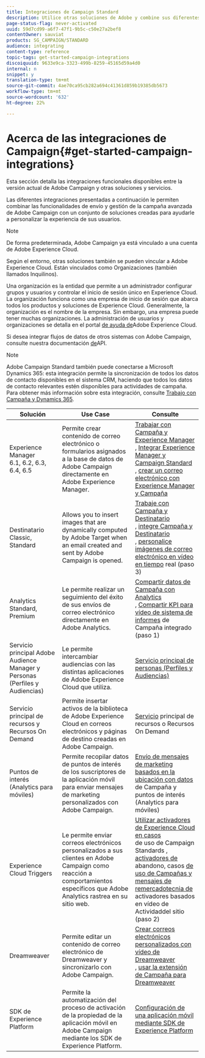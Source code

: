 ```yaml
---
title: Integraciones de Campaign Standard
description: Utilice otras soluciones de Adobe y combine sus diferentes capacidades con la Campaña.
page-status-flag: never-activated
uuid: 59d7cd99-a6f7-47f1-9b5c-c50e27a2bef8
contentOwner: sauviat
products: SG_CAMPAIGN/STANDARD
audience: integrating
content-type: reference
topic-tags: get-started-campaign-integrations
discoiquuid: 9633e9ca-3323-499b-8259-45165d59a4d0
internal: n
snippet: y
translation-type: tm+mt
source-git-commit: 4ae70ca95cb282a694c41361d859b19385db5673
workflow-type: tm+mt
source-wordcount: '632'
ht-degree: 22%

---
```



# Acerca de las integraciones de Campaign{#get-started-campaign-integrations}

Esta sección detalla las integraciones funcionales disponibles entre la versión actual de Adobe Campaign y otras soluciones y servicios.

Las diferentes integraciones presentadas a continuación le permiten combinar las funcionalidades de envío y gestión de la campaña avanzada de Adobe Campaign con un conjunto de soluciones creadas para ayudarle a personalizar la experiencia de sus usuarios.

>[!NOTE]
>
> De forma predeterminada, Adobe Campaign ya está vinculado a una cuenta de Adobe Experience Cloud.

Según el entorno, otras soluciones también se pueden vincular a Adobe Experience Cloud. Están vinculados como Organizaciones (también llamados Inquilinos).

Una organización es la entidad que permite a un administrador configurar grupos y usuarios y controlar el inicio de sesión único en Experience Cloud. La organización funciona como una empresa de inicio de sesión que abarca todos los productos y soluciones de Experience Cloud. Generalmente, la organización es el nombre de la empresa. Sin embargo, una empresa puede tener muchas organizaciones. La administración de usuarios y organizaciones se detalla en el portal [de ayuda de](https://docs.adobe.com/content/help/en/core-services/interface/manage-users-and-products/organizations.html)Adobe Experience Cloud.

Si desea integrar flujos de datos de otros sistemas con Adobe Campaign, consulte nuestra documentación [de](../../api/using/get-started-apis.md)API.

>[!NOTE]
>
>Adobe Campaign Standard también puede conectarse a Microsoft Dynamics 365: esta integración permite la sincronización de todos los datos de contacto disponibles en el sistema CRM, haciendo que todos los datos de contacto relevantes estén disponibles para actividades de campaña. Para obtener más información sobre esta integración, consulte [Trabajo con Campaña y Dynamics 365](../../integrating/using/working-with-campaign-standard-and-microsoft-dynamics-365.md).


<table> 
 <thead> 
  <tr> 
   <th> Solución<br /> </th> 
   <th> Use Case<br /> </th> 
   <th> Consulte<br /> </th> 
  </tr> 
 </thead> 
 <tbody> 
  <tr> 
   <td> Experience Manager<br /> 6.1, 6.2, 6.3, 6.4, 6.5<br /> </td> 
   <td> Permite crear contenido de correo electrónico o formularios asignados a la base de datos de Adobe Campaign directamente en Adobe Experience Manager.<br /> </td> 
   <td> 
     <a href="../../integrating/using/integrating-with-experience-manager.md">Trabajar con Campaña y Experience Manager</a><br/>, <a href="https://helpx.adobe.com/experience-manager/6-4/sites/administering/using/campaignstandard.html">Integrar Experience Manager y Campaign Standard</a> <br/>, <a href="https://docs.campaign.adobe.com/doc/standard/getting_started/en/ACS_AEM.html">crear un correo electrónico con Experience Manager y Campaña</a> 
    </td> 
  </tr> 
  <tr> 
   <td> Destinatario<br /> Classic, Standard<br /> </td> 
   <td> Allows you to insert images that are dynamically computed by Adobe Target when an email created and sent by Adobe Campaign is opened.<br /> </td> 
   <td> 
    <a href="../../integrating/using/about-campaign-target-integration.md">Trabaje con Campaña y Destinatario</a> <br/>, <a href="https://docs.adobe.com/content/help/en/target/using/integrate/campaign-and-target.html">integre Campaña y Destinatario</a><br/>, <a href="https://helpx.adobe.com/es/marketing-cloud/how-to/email-marketing.html">personalice imágenes de correo electrónico en vídeo en tiempo</a> real (paso 3)
    </td> 
  </tr> 
  <tr> 
   <td> Analytics<br /> Standard, Premium <br /> </td> 
   <td> Le permite realizar un seguimiento del éxito de sus envíos de correo electrónico directamente en Adobe Analytics.<br /> </td> 
   <td> 
    <a href="../../integrating/using/about-campaign-analytics-integration.md">Compartir datos de Campaña con Analytics</a><br/>, <a href="https://helpx.adobe.com/es/marketing-cloud/how-to/email-marketing.html">Compartir KPI para vídeo de sistema de informes</a> de Campaña integrado (paso 1)
    </td> 
  </tr> 
  <tr> 
   <td> Servicio principal Adobe Audience Manager y Personas (Perfiles y Audiencias)<br /> </td> 
   <td> Le permite intercambiar audiencias con las distintas aplicaciones de Adobe Experience Cloud que utiliza.<br /> </td> 
   <td> <a href="../../integrating/using/about-campaign-audience-manager-or-people-core-service-integration.md">Servicio principal de personas (Perfiles y Audiencias)</a><br /> </td> 
  </tr> 
  <tr> 
   <td> Servicio principal de recursos y Recursos On Demand<br /> </td> 
   <td> Permite insertar activos de la biblioteca de Adobe Experience Cloud en correos electrónicos y páginas de destino creadas en Adobe Campaign.<br /> </td> 
   <td> <a href="../../integrating/using/working-with-campaign-and-assets-core-service.md">Servicio</a> principal de recursos o Recursos On Demand<br /> </td> 
  </tr> 
  <tr> 
   <td> Puntos de interés (Analytics para móviles)<br /> </td> 
   <td> Permite recopilar datos de puntos de interés de los suscriptores de la aplicación móvil para enviar mensajes de marketing personalizados con Adobe Campaign.<br /> </td> 
   <td> <a href="../../integrating/using/about-campaign-points-of-interest-data-integration.md">Envío de mensajes de marketing basados en la ubicación con datos</a> de Campaña y puntos de interés (Analytics para móviles)<br /> </td> 
  </tr> 
  <tr> 
   <td> Experience Cloud Triggers<br /> </td> 
   <td> Le permite enviar correos electrónicos personalizados a sus clientes en Adobe Campaign como reacción a comportamientos específicos que Adobe Analytics rastrea en su sitio web.<br /> </td> 
   <td> 
    <a href="../../integrating/using/about-adobe-experience-cloud-triggers.md">Utilizar activadores de Experience Cloud en casos</a><br/>de uso de Campaign Standards <a href="../../integrating/using/abandonment-triggers-use-cases.md">, activadores de</a><br/>abandono, casos <a href="https://helpx.adobe.com/es/marketing-cloud/how-to/email-marketing.html">de uso de Campañas y mensajes de remercadotecnia de</a> activadores basados en vídeo de Actividaddel sitio (paso 2)
    </td> 
  </tr> 
  <tr> 
   <td> Dreamweaver<br /> </td> 
   <td> Permite editar un contenido de correo electrónico de Dreamweaver y sincronizarlo con Adobe Campaign.<br /> </td> 
   <td> 
    <a href="https://docs.adobe.com/content/help/es-ES/campaign-standard-learn/tutorials/designing-content/email-designer/dreamweaver-integration.translate.html">Crear correos electrónicos personalizados con vídeo de Dreamweaver</a> <br/>, <a href="https://helpx.adobe.com/es/dreamweaver/using/working-with-dreamweaver-and-campaign.html">usar la extensión de Campaña para Dreamweaver</a> 
  </td> 
  </tr> 
  <tr> 
   <td> SDK de Experience Platform<br /> </td> 
   <td> Permite la automatización del proceso de activación de la propiedad de la aplicación móvil en Adobe Campaign mediante los SDK de Experience Platform.<br /> </td> 
   <td> <a href="https://helpx.adobe.com/es/campaign/kb/configuring-app-sdk.html">Configuración de una aplicación móvil mediante SDK de Experience Platform</a><br /> </td> 
  </tr> 
 </tbody> 
</table>

